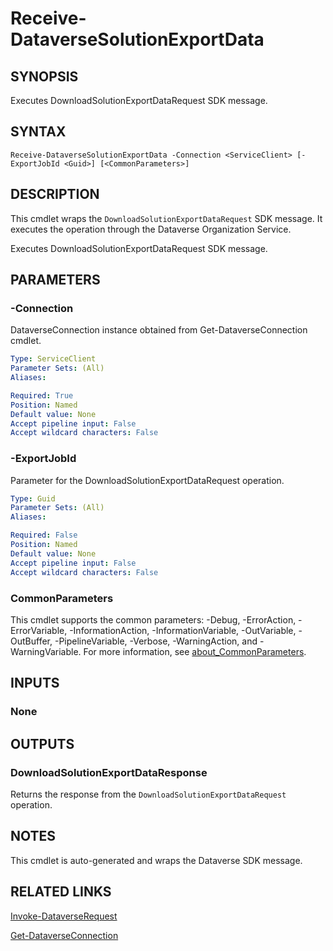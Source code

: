 # Receive-DataverseSolutionExportData

## SYNOPSIS
Executes DownloadSolutionExportDataRequest SDK message.

## SYNTAX

```
Receive-DataverseSolutionExportData -Connection <ServiceClient> [-ExportJobId <Guid>] [<CommonParameters>]
```

## DESCRIPTION

This cmdlet wraps the `DownloadSolutionExportDataRequest` SDK message. It executes the operation through the Dataverse Organization Service.

Executes DownloadSolutionExportDataRequest SDK message.

## PARAMETERS

### -Connection
DataverseConnection instance obtained from Get-DataverseConnection cmdlet.

```yaml
Type: ServiceClient
Parameter Sets: (All)
Aliases:

Required: True
Position: Named
Default value: None
Accept pipeline input: False
Accept wildcard characters: False
```
### -ExportJobId
Parameter for the DownloadSolutionExportDataRequest operation.

```yaml
Type: Guid
Parameter Sets: (All)
Aliases:

Required: False
Position: Named
Default value: None
Accept pipeline input: False
Accept wildcard characters: False
```
### CommonParameters
This cmdlet supports the common parameters: -Debug, -ErrorAction, -ErrorVariable, -InformationAction, -InformationVariable, -OutVariable, -OutBuffer, -PipelineVariable, -Verbose, -WarningAction, and -WarningVariable. For more information, see [about_CommonParameters](http://go.microsoft.com/fwlink/?LinkID=113216).

## INPUTS

### None

## OUTPUTS

### DownloadSolutionExportDataResponse

Returns the response from the `DownloadSolutionExportDataRequest` operation.

## NOTES

This cmdlet is auto-generated and wraps the Dataverse SDK message.

## RELATED LINKS

[Invoke-DataverseRequest](Invoke-DataverseRequest.md)

[Get-DataverseConnection](Get-DataverseConnection.md)
